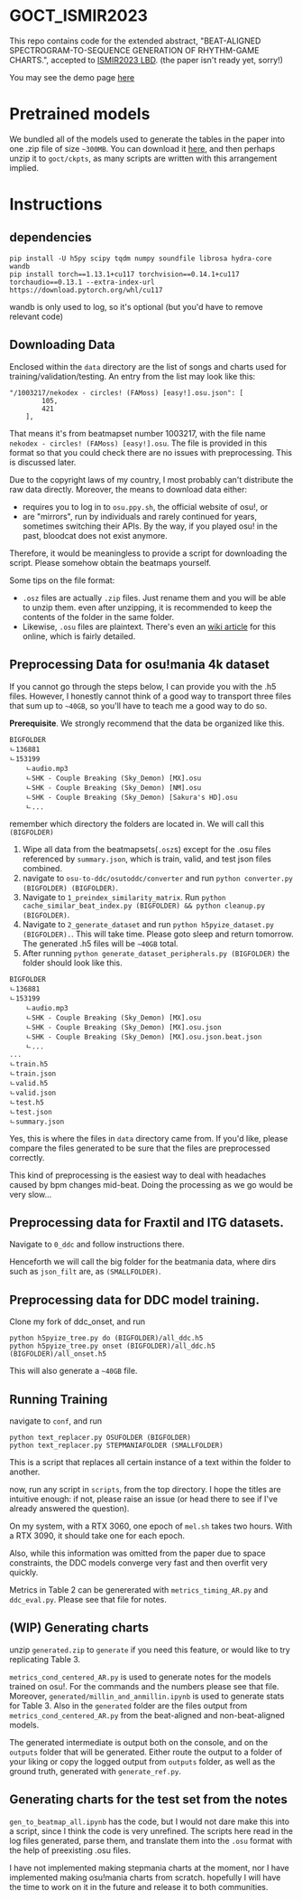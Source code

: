 # GOCT_ISMIR2023

This repo contains code for the extended abstract, "BEAT-ALIGNED SPECTROGRAM-TO-SEQUENCE GENERATION OF RHYTHM-GAME CHARTS.", accepted to [ISMIR2023 LBD](https://ismir2023.ismir.net/cflbd/).
(the paper isn't ready yet, sorry!)

You may see the demo page [here](https://stet-stet.github.io/goct/)

# Pretrained models

We bundled all of the models used to generate the tables in the paper into one .zip file of size `~300MB`. You can download it [here](), and then perhaps unzip it to `goct/ckpts`, as many scripts are written with this arrangement implied.

# Instructions

## dependencies

```
pip install -U h5py scipy tqdm numpy soundfile librosa hydra-core wandb
pip install torch==1.13.1+cu117 torchvision==0.14.1+cu117 torchaudio==0.13.1 --extra-index-url https://download.pytorch.org/whl/cu117
```

wandb is only used to log, so it's optional (but you'd have to remove relevant code)

## Downloading Data

Enclosed within the `data` directory are the list of songs and charts used for training/validation/testing. An entry from the list may look like this:
```
"/1003217/nekodex - circles! (FAMoss) [easy!].osu.json": [
        105,
        421
    ],
```
That means it's from beatmapset number 1003217, with the file name `nekodex - circles! (FAMoss) [easy!].osu`.
The file is provided in this format so that you could check there are no issues with preprocessing. This is discussed later.

Due to the copyright laws of my country, I most probably can't distribute the raw data directly.
Moreover, the means to download data either:
- requires you to log in to `osu.ppy.sh`, the official website of osu!, or
- are "mirrors", run by individuals and rarely continued for years, sometimes switching their APIs. By the way, if you played osu! in the past, bloodcat does not exist anymore.

Therefore, it would be meaningless to provide a script for downloading the script. Please somehow obtain the beatmaps yourself.

Some tips on the file format:
- `.osz` files are actually `.zip` files. Just rename them and you will be able to unzip them. even after unzipping, it is recommended to keep the contents of the folder in the same folder.
- Likewise, `.osu` files are plaintext. There's even an [wiki article](https://osu.ppy.sh/wiki/en/Client/File_formats/osu_%28file_format%29) for this online, which is fairly detailed.

## Preprocessing Data for osu!mania 4k dataset

If you cannot go through the steps below, I can provide you with the .h5 files. However, I honestly cannot think of a good way to transport three files that sum up to `~40GB`, so you'll have to teach me a good way to do so.

**Prerequisite**. We strongly recommend that the data be organized like this.
```
BIGFOLDER
ㄴ136881
ㄴ153199
    ㄴaudio.mp3
    ㄴSHK - Couple Breaking (Sky_Demon) [MX].osu
    ㄴSHK - Couple Breaking (Sky_Demon) [NM].osu
    ㄴSHK - Couple Breaking (Sky_Demon) [Sakura's HD].osu
    ㄴ...
```
remember which directory the folders are located in. We will call this `(BIGFOLDER)`

1. Wipe all data from the beatmapsets(`.osz`s) except for the .osu files referenced by `summary.json`, which is train, valid, and test json files combined.
2. navigate to `osu-to-ddc/osutoddc/converter` and run `python converter.py (BIGFOLDER) (BIGFOLDER)`. 
3. Navigate to `1_preindex_similarity_matrix`. Run `python cache_similar_beat_index.py (BIGFOLDER) && python cleanup.py (BIGFOLDER)`.
4. Navigate to `2_generate_dataset` and run `python h5pyize_dataset.py (BIGFOLDER).`. This will take time. Please goto sleep and return tomorrow. The generated .h5 files will be `~40GB` total.
5. After running `python generate_dataset_peripherals.py (BIGFOLDER)` the folder should look like this.
```
BIGFOLDER
ㄴ136881
ㄴ153199
    ㄴaudio.mp3
    ㄴSHK - Couple Breaking (Sky_Demon) [MX].osu
    ㄴSHK - Couple Breaking (Sky_Demon) [MX].osu.json
    ㄴSHK - Couple Breaking (Sky_Demon) [MX].osu.json.beat.json
    ㄴ...
...
ㄴtrain.h5
ㄴtrain.json
ㄴvalid.h5
ㄴvalid.json
ㄴtest.h5
ㄴtest.json
ㄴsummary.json
```
Yes, this is where the files in `data` directory came from. If you'd like, please compare the files generated to be sure that the files are preprocessed correctly.

This kind of preprocessing is the easiest way to deal with headaches caused by bpm changes mid-beat. Doing the processing as we go would be very slow...

## Preprocessing data for Fraxtil and ITG datasets.

Navigate to `0_ddc` and follow instructions there. 

Henceforth we will call the big folder for the beatmania data, where dirs such as `json_filt` are, as `(SMALLFOLDER)`.

## Preprocessing data for DDC model training.

Clone my fork of ddc_onset, and run 
```
python h5pyize_tree.py do (BIGFOLDER)/all_ddc.h5
python h5pyize_tree.py onset (BIGFOLDER)/all_ddc.h5 (BIGFOLDER)/all_onset.h5
```
This will also generate a `~40GB` file.

## Running Training

navigate to `conf`, and run 
```
python text_replacer.py OSUFOLDER (BIGFOLDER)
python text_replacer.py STEPMANIAFOLDER (SMALLFOLDER)
```
This is a script that replaces all certain instance of a text within the folder to another.

now, run any script in `scripts`, from the top directory. I hope the titles are intuitive enough: if not, please raise an issue (or head there to see if I've already answered the question).

On my system, with a RTX 3060, one epoch of `mel.sh` takes two hours. With a RTX 3090, it should take one for each epoch.

Also, while this information was omitted from the paper due to space constraints, the DDC models converge very fast and then overfit very quickly.

Metrics in Table 2 can be genererated with `metrics_timing_AR.py` and `ddc_eval.py`. Please see that file for notes.

## (WIP) Generating charts

unzip `generated.zip` to `generate` if you need this feature, or would like to try replicating Table 3.

`metrics_cond_centered_AR.py` is used to generate notes for the models trained on osu!. For the commands and the numbers please see that file. Moreover, `generated/millin_and_anmillin.ipynb` is used to generate stats for Table 3. Also in the `generated` folder are the files output from `metrics_cond_centered_AR.py` from the beat-aligned and non-beat-aligned models.

The generated intermediate is output both on the console, and on the `outputs` folder that will be generated. Either route the output to a folder of your liking or copy the logged output from `outputs` folder, as well as the ground truth, generated with `generate_ref.py`.


## Generating charts for the test set from the notes

`gen_to_beatmap_all.ipynb` has the code, but I would not dare make this into a script, since I think the code is very unrefined. The scripts here read in the log files generated, parse them, and translate them into the `.osu` format with the help of preexisting .osu files.

I have not implemented making stepmania charts at the moment, nor I have implemented making osu!mania charts from scratch. hopefully I will have the time to work on it in the future and release it to both communities.

